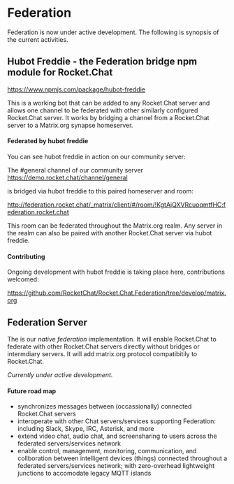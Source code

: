# Federation 

Federation is now under active development.  The following is synopsis of the current activities.  

## Hubot Freddie - the Federation bridge npm module for Rocket.Chat

https://www.npmjs.com/package/hubot-freddie

This is a working bot that can be added to any Rocket.Chat server and allows one channel to be federated with other similarly configured Rocket.Chat server.   It works by bridging a channel from a Rocket.Chat server to a Matrix.org synapse homeserver. 

#### Federated by hubot freddie

You can see hubot freddie in action on our community server:

The #general channel of our community server https://demo.rocket.chat/channel/general

is bridged via hubot freddie to this paired homeserver and room: 

http://federation.rocket.chat/_matrix/client/#/room/!KgtAjQXVRcuoqmtfHC:federation.rocket.chat

This room can be federated throughout the Matrix.org realm.  Any server in the realm can also be paired with another Rocket.Chat server via hubot freddie.

#### Contributing

Ongoing development with hubot freddie is taking place here, contributions welcomed:

https://github.com/RocketChat/Rocket.Chat.Federation/tree/develop/matrix.org

## Federation Server

The is our _native federation_ implementation.  It will enable Rocket.Chat to federate with other Rocket.Chat servers directly without bridges or intermdiary servers.  It will add matrix.org protocol compatibitily to Rocket.Chat.

_Currently under active development._

#### Future road map
* synchronizes messages between (occassionally) connected Rocket.Chat servers
* interoperate with other Chat servers/services supporting Federation: including Slack, Skype, IRC, Asterisk, and more
* extend video chat, audio chat, and screensharing to users across the federated servers/services network
* enable control, management, monitoring, communication, and collboration between intelligent devices (things) connected throughout a federated servers/services network; with zero-overhead lightweight junctions to accomodate legacy MQTT islands
